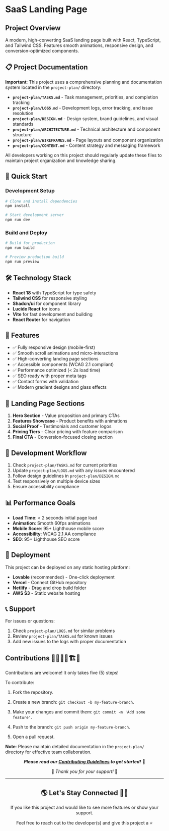 # SaaS Landing Page

## Project Overview
A modern, high-converting SaaS landing page built with React, TypeScript, and Tailwind CSS. Features smooth animations, responsive design, and conversion-optimized components.

## 📋 Project Documentation
**Important**: This project uses a comprehensive planning and documentation system located in the `project-plan/` directory:

- **`project-plan/TASKS.md`** - Task management, priorities, and completion tracking
- **`project-plan/LOGS.md`** - Development logs, error tracking, and issue resolution  
- **`project-plan/DESIGN.md`** - Design system, brand guidelines, and visual standards
- **`project-plan/ARCHITECTURE.md`** - Technical architecture and component structure
- **`project-plan/WIREFRAMES.md`** - Page layouts and component organization
- **`project-plan/CONTENT.md`** - Content strategy and messaging framework

All developers working on this project should regularly update these files to maintain project organization and knowledge sharing.

## 🚀 Quick Start

### Development Setup
```sh
# Clone and install dependencies
npm install

# Start development server
npm run dev
```

### Build and Deploy
```sh
# Build for production
npm run build

# Preview production build
npm run preview
```

## 🛠 Technology Stack
- **React 18** with TypeScript for type safety
- **Tailwind CSS** for responsive styling
- **Shadcn/ui** for component library
- **Lucide React** for icons
- **Vite** for fast development and building
- **React Router** for navigation

## 📱 Features
- ✅ Fully responsive design (mobile-first)
- ✅ Smooth scroll animations and micro-interactions
- ✅ High-converting landing page sections
- ✅ Accessible components (WCAG 2.1 compliant)
- ✅ Performance optimized (< 2s load time)
- ✅ SEO ready with proper meta tags
- ✅ Contact forms with validation
- ✅ Modern gradient designs and glass effects

## 🎯 Landing Page Sections
1. **Hero Section** - Value proposition and primary CTAs
2. **Features Showcase** - Product benefits with animations
3. **Social Proof** - Testimonials and customer logos
4. **Pricing Tiers** - Clear pricing with feature comparison
5. **Final CTA** - Conversion-focused closing section

## 🔧 Development Workflow
1. Check `project-plan/TASKS.md` for current priorities
2. Update `project-plan/LOGS.md` with any issues encountered
3. Follow design guidelines in `project-plan/DESIGN.md`
4. Test responsively on multiple device sizes
5. Ensure accessibility compliance

## 📊 Performance Goals
- **Load Time**: < 2 seconds initial page load
- **Animation**: Smooth 60fps animations
- **Mobile Score**: 95+ Lighthouse mobile score
- **Accessibility**: WCAG 2.1 AA compliance
- **SEO**: 95+ Lighthouse SEO score

## 🚀 Deployment
This project can be deployed on any static hosting platform:
- **Lovable** (recommended) - One-click deployment
- **Vercel** - Connect GitHub repository
- **Netlify** - Drag and drop build folder
- **AWS S3** - Static website hosting

## 📞 Support
For issues or questions:
1. Check `project-plan/LOGS.md` for similar problems
2. Review `project-plan/TASKS.md` for known issues
3. Add new issues to the logs with proper documentation

## Contributions 🧑‍🔧👷‍♀️🏗️🏢

Contributions are welcome! It only takes five (5) steps!

To contribute:

1) Fork the repository.

2) Create a new branch: `git checkout -b my-feature-branch`.

3) Make your changes and commit them: `git commit -m 'Add some feature'`.

4) Push to the branch: `git push origin my-feature-branch`.

5) Open a pull request.

**Note**: Please maintain detailed documentation in the `project-plan/` directory for effective team collaboration.

<p align="center" ><strong><em>Please read our <a href="https://github.com/daley-mottley/saas-boilerplate-template/blob/main/CONTRIBUTION.md" >Contributing Guidelines</a> to get started!</em></strong> 🚀</p>

<p align="center">🫶 <em>Thank you for your support! </em>🙌 </p>
<hr>
<h2 align="center"> 🌎 Let's Stay Connected 🫸🫷 </h2>

<p align="center"> If you like this project and would like to see more features or show your support.</p>
<p align="center"> Feel free to reach out to the developer(s) and give this project a ⭐</p>

